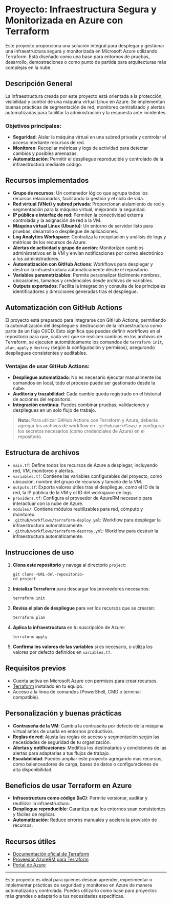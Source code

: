 # Proyecto: Infraestructura Segura y Monitorizada en Azure con Terraform

Este proyecto proporciona una solución integral para desplegar y gestionar una infraestructura segura y monitorizada en Microsoft Azure utilizando Terraform. Está diseñado como una base para entornos de pruebas, desarrollo, demostraciones o como punto de partida para arquitecturas más complejas en la nube.

## Descripción General
La infraestructura creada por este proyecto está orientada a la protección, visibilidad y control de una máquina virtual Linux en Azure. Se implementan buenas prácticas de segmentación de red, monitoreo centralizado y alertas automatizadas para facilitar la administración y la respuesta ante incidentes.

### Objetivos principales:
- **Seguridad**: Aislar la máquina virtual en una subred privada y controlar el acceso mediante recursos de red.
- **Monitoreo**: Recopilar métricas y logs de actividad para detectar cambios y posibles amenazas.
- **Automatización**: Permitir el despliegue reproducible y controlado de la infraestructura mediante código.

## Recursos implementados
- **Grupo de recursos**: Un contenedor lógico que agrupa todos los recursos relacionados, facilitando la gestión y el ciclo de vida.
- **Red virtual (VNet) y subred privada**: Proporcionan aislamiento de red y segmentación para la máquina virtual, mejorando la seguridad.
- **IP pública e interfaz de red**: Permiten la conectividad externa controlada y la asignación de red a la VM.
- **Máquina virtual Linux (Ubuntu)**: Un entorno de servidor listo para pruebas, desarrollo o despliegue de aplicaciones.
- **Log Analytics Workspace**: Centraliza la recopilación y análisis de logs y métricas de los recursos de Azure.
- **Alertas de actividad y grupo de acción**: Monitorizan cambios administrativos en la VM y envían notificaciones por correo electrónico a los administradores.
- **Automatización con GitHub Actions**: Workflows para desplegar y destruir la infraestructura automáticamente desde el repositorio.
- **Variables parametrizables**: Permite personalizar fácilmente nombres, ubicaciones, tamaños y credenciales desde archivos de variables.
- **Outputs exportados**: Facilita la integración y consulta de los principales identificadores y direcciones generadas tras el despliegue.

## Automatización con GitHub Actions
El proyecto está preparado para integrarse con GitHub Actions, permitiendo la automatización del despliegue y destrucción de la infraestructura como parte de un flujo CI/CD. Esto significa que puedes definir workflows en el repositorio para que, cada vez que se realicen cambios en los archivos de Terraform, se ejecuten automáticamente los comandos de `terraform init`, `plan`, `apply` y `destroy` (según la configuración y permisos), asegurando despliegues consistentes y auditables.

### Ventajas de usar GitHub Actions:
- **Despliegue automatizado**: No es necesario ejecutar manualmente los comandos en local, todo el proceso puede ser gestionado desde la nube.
- **Auditoría y trazabilidad**: Cada cambio queda registrado en el historial de acciones del repositorio.
- **Integración continua**: Puedes combinar pruebas, validaciones y despliegues en un solo flujo de trabajo.

> **Nota:** Para utilizar GitHub Actions con Terraform y Azure, deberás agregar los archivos de workflow en `.github/workflows/` y configurar los secretos necesarios (como credenciales de Azure) en el repositorio.

## Estructura de archivos
- `main.tf`: Define todos los recursos de Azure a desplegar, incluyendo red, VM, monitoreo y alertas.
- `variables.tf`: Contiene las variables configurables del proyecto, como ubicación, nombre del grupo de recursos y tamaño de la VM.
- `outputs.tf`: Exporta valores útiles tras el despliegue, como el ID de la red, la IP pública de la VM y el ID del workspace de logs.
- `providers.tf`: Configura el proveedor de AzureRM necesario para interactuar con la nube de Azure.
- `modules/`: Contiene módulos reutilizables para red, cómputo y monitoreo.
- `.github/workflows/terraform-deploy.yml`: Workflow para desplegar la infraestructura automáticamente.
- `.github/workflows/terraform-destroy.yml`: Workflow para destruir la infraestructura automáticamente.

## Instrucciones de uso
1. **Clona este repositorio** y navega al directorio `project`:
   ```powershell
   git clone <URL-del-repositorio>
   cd project
   ```
2. **Inicializa Terraform** para descargar los proveedores necesarios:
   ```powershell
   terraform init
   ```
3. **Revisa el plan de despliegue** para ver los recursos que se crearán:
   ```powershell
   terraform plan
   ```
4. **Aplica la infraestructura** en tu suscripción de Azure:
   ```powershell
   terraform apply
   ```
5. **Confirma los valores de las variables** si es necesario, o utiliza los valores por defecto definidos en `variables.tf`.

## Requisitos previos
- Cuenta activa en Microsoft Azure con permisos para crear recursos.
- [Terraform](https://www.terraform.io/downloads.html) instalado en tu equipo.
- Acceso a la línea de comandos (PowerShell, CMD o terminal compatible).

## Personalización y buenas prácticas
- **Contraseña de la VM**: Cambia la contraseña por defecto de la máquina virtual antes de usarla en entornos productivos.
- **Reglas de red**: Ajusta las reglas de acceso y segmentación según las necesidades de seguridad de tu organización.
- **Alertas y notificaciones**: Modifica los destinatarios y condiciones de las alertas para adaptarlas a tus flujos de trabajo.
- **Escalabilidad**: Puedes ampliar este proyecto agregando más recursos, como balanceadores de carga, bases de datos o configuraciones de alta disponibilidad.

## Beneficios de usar Terraform en Azure
- **Infraestructura como código (IaC)**: Permite versionar, auditar y reutilizar la infraestructura.
- **Despliegue reproducible**: Garantiza que los entornos sean consistentes y fáciles de replicar.
- **Automatización**: Reduce errores manuales y acelera la provisión de recursos.

## Recursos útiles
- [Documentación oficial de Terraform](https://www.terraform.io/docs)
- [Proveedor AzureRM para Terraform](https://registry.terraform.io/providers/hashicorp/azurerm/latest/docs)
- [Portal de Azure](https://portal.azure.com)

---

Este proyecto es ideal para quienes desean aprender, experimentar o implementar prácticas de seguridad y monitoreo en Azure de manera automatizada y controlada. Puedes utilizarlo como base para proyectos más grandes o adaptarlo a tus necesidades específicas.